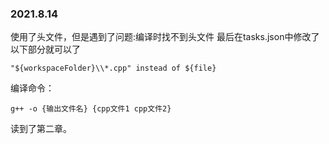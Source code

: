 ### 2021.8.14
使用了头文件，但是遇到了问题:编译时找不到头文件
最后在tasks.json中修改了以下部分就可以了
```
"${workspaceFolder}\\*.cpp" instead of ${file}
```

编译命令：
```
g++ -o {输出文件名} {cpp文件1 cpp文件2}
```

读到了第二章。
